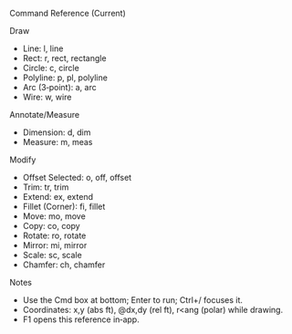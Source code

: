 Command Reference (Current)

Draw
- Line: l, line
- Rect: r, rect, rectangle
- Circle: c, circle
- Polyline: p, pl, polyline
- Arc (3‑point): a, arc
- Wire: w, wire

Annotate/Measure
- Dimension: d, dim
- Measure: m, meas

Modify
- Offset Selected: o, off, offset
- Trim: tr, trim
- Extend: ex, extend
- Fillet (Corner): fi, fillet
- Move: mo, move
- Copy: co, copy
- Rotate: ro, rotate
- Mirror: mi, mirror
- Scale: sc, scale
- Chamfer: ch, chamfer

Notes
- Use the Cmd box at bottom; Enter to run; Ctrl+/ focuses it.
- Coordinates: x,y (abs ft), @dx,dy (rel ft), r<ang (polar) while drawing.
- F1 opens this reference in‑app.

